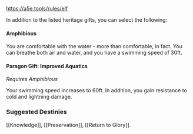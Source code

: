 https://a5e.tools/rules/elf

In addition to the listed heritage gifts, you can select the following:

#### Amphibious
You are comfortable with the water - more than comfortable, in fact. You can breathe both air and water, and you have a swimming speed of 30ft.

#### Paragon Gift: Improved Aquatics
*Requires Amphibious*

Your swimming speed increases to 60ft. In addition, you gain resistance to cold and lightning damage.

### Suggested Destinies

[[Knowledge]], [[Preservation]], [[Return to Glory]].

